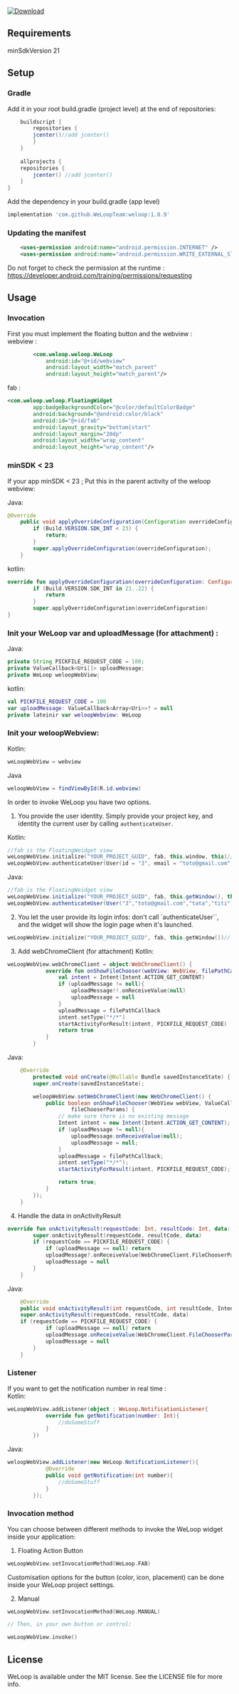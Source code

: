 [ ![Download](https://api.bintray.com/packages/paseuht/WeLoop/WeLoop/images/download.svg?version=1.0.9) ](https://bintray.com/paseuht/WeLoop/WeLoop/1.0.9/link)

## Requirements

minSdkVersion 21

## Setup

### Gradle
Add it in your root build.gradle (project level) at the end of repositories:
```gradle
    buildscript {
    	repositories {
        jcenter()//add jcenter()
    	}
    }
    
    allprojects {
    repositories {
        jcenter() //add jcenter()
    }
}
```

Add the dependency in your build.gradle (app level)
```gradle
implementation 'com.github.WeLoopTeam:weloop:1.0.9'
```

### Updating the manifest

```xml
    <uses-permission android:name="android.permission.INTERNET" />
    <uses-permission android:name="android.permission.WRITE_EXTERNAL_STORAGE"/>
```
Do not forget to check the permission at the runtime : https://developer.android.com/training/permissions/requesting

## Usage

### Invocation

First you must implement the floating button and the webview :  
webview :
```xml
        <com.weloop.weloop.WeLoop
            android:id="@+id/webview"
            android:layout_width="match_parent"
            android:layout_height="match_parent"/>
```
fab :
```xml
<com.weloop.weloop.FloatingWidget
        app:badgeBackgroundColor="@color/defaultColorBadge"
        android:background="@android:color/black"
        android:id="@+id/fab"
        android:layout_gravity="bottom|start"
        android:layout_margin="20dp"
        android:layout_width="wrap_content"
        android:layout_height="wrap_content"/>
```
### minSDK < 23

If your app minSDK < 23 ; Put this in the parent activity of the weloop webview:  

Java:
```java
@Override
    public void applyOverrideConfiguration(Configuration overrideConfiguration) {
        if (Build.VERSION.SDK_INT < 23) {
            return;
        }
        super.applyOverrideConfiguration(overrideConfiguration);
    }
```
kotlin:
```kotlin
override fun applyOverrideConfiguration(overrideConfiguration: Configuration) {
        if (Build.VERSION.SDK_INT in 21..22) {
            return
        }
        super.applyOverrideConfiguration(overrideConfiguration)
}
```


### Init your WeLoop var and uploadMessage (for attachment) :  
Java:
```java
private String PICKFILE_REQUEST_CODE = 100;
private ValueCallback<Uri[]> uploadMessage;
private WeLoop weloopWebView;
```
kotlin:
```kotlin
val PICKFILE_REQUEST_CODE = 100
var uploadMessage: ValueCallback<Array<Uri>>? = null
private lateinir var weloopWebview: WeLoop
```

### Init your weloopWebview:  
Kotlin:
```kotlin
weLoopWebView = webview
```
Java
```Java
weloopWebView = findViewById(R.id.webview)
```

In order to invoke WeLoop you have two options. 

1. You provide the user identity. Simply provide your project key, and identity the current user by calling `authenticateUser`.

Kotlin:
```kotlin
//fab is the FloatingWeidget view
weLoopWebView.initialize("YOUR_PROJECT_GUID", fab, this.window, this)// from a fragment : activity.window // this is an activity context
weLoopWebView.authenticateUser(User(id = "3", email = "toto@gmail.com", firstName = "tata", lastName = "titi"))
```
Java:
```java
//fab is the FloatingWeidget view
weLoopWebView.initialize("YOUR_PROJECT_GUID", fab, this.getWindow(), this)// from a fragment : activity.getWindow()// this is an activity context
weLoopWebView.authenticateUser(User("3","toto@gmail.com","tata","titi"))
```

2. You let the user provide its login infos: don't call `authenticateUser``, and the widget will show the login page when it's launched.

```kotlin
weLoopWebView.initialize("YOUR_PROJECT_GUID", fab, this.getWindow())// from a fragment : activity.getWindow()
```
3. Add webChromeClient (for attachment)
Kotlin:
```kotlin
weLoopWebView.webChromeClient = object:WebChromeClient() {
            override fun onShowFileChooser(webView: WebView, filePathCallback:ValueCallback<Array<Uri>>, fileChooserParams:FileChooserParams):Boolean {
                val intent = Intent(Intent.ACTION_GET_CONTENT)
                if (uploadMessage != null){
                    uploadMessage!!.onReceiveValue(null)
                    uploadMessage = null
                }
                uploadMessage = filePathCallback
                intent.setType("*/*")
                startActivityForResult(intent, PICKFILE_REQUEST_CODE)
                return true
            }
        }
```

Java:
```Java
	@Override
    	protected void onCreate(@Nullable Bundle savedInstanceState) {
        super.onCreate(savedInstanceState);

        weloopWebView.setWebChromeClient(new WebChromeClient() {
            public boolean onShowFileChooser(WebView webView, ValueCallback<Uri[]> filePathCallback, WebChromeClient.FileChooserParams
                    fileChooserParams) {
                // make sure there is no existing message
                Intent intent = new Intent(Intent.ACTION_GET_CONTENT);
                if (uploadMessage != null){
                    uploadMessage.onReceiveValue(null);
                    uploadMessage = null;
                }
                uploadMessage = filePathCallback;
                intent.setType("*/*");
                startActivityForResult(intent, PICKFILE_REQUEST_CODE);

                return true;
            }
        });
    }
```

4. Handle the data in onActivityResult
```kotlin
override fun onActivityResult(requestCode: Int, resultCode: Int, data: Intent?) {
        super.onActivityResult(requestCode, resultCode, data)
        if (requestCode == PICKFILE_REQUEST_CODE) {
            if (uploadMessage == null) return
            uploadMessage?.onReceiveValue(WebChromeClient.FileChooserParams.parseResult(resultCode, data));
            uploadMessage = null
        }
    }
```

Java:
```Java
	@Override
	public void onActivityResult(int requestCode, int resultCode, Intent data){
	super.onActivityResult(requestCode, resultCode, data)
	if (requestCode == PICKFILE_REQUEST_CODE) {
            if (uploadMessage == null) return
            uploadMessage.onReceiveValue(WebChromeClient.FileChooserParams.parseResult(resultCode, data));
            uploadMessage = null
        }
    }
```

### Listener
If you want to get the notification number in real time :  
Kotlin:
```kotlin
weLoopWebView.addListener(object : WeLoop.NotificationListener{
            override fun getNotification(number: Int){
                //doSomeStuff
            }
        })
```
Java:
```java
weloopWebView.addListener(new WeLoop.NotificationListener(){
            @Override
            public void getNotification(int number){
                //doSomeStuff
            }
        });
```

### Invocation method

You can choose between different methods to invoke the WeLoop widget inside your application:

1. Floating Action Button

```kotlin
weLoopWebView.setInvocationMethod(WeLoop.FAB)
```

Customisation options for the button (color, icon, placement) can be done inside your WeLoop project settings.

2. Manual

```kotlin 
weLoopWebView.setInvocationMethod(WeLoop.MANUAL)

// Then, in your own button or control:

weLoopWebView.invoke()

```

## License

WeLoop is available under the MIT license. See the LICENSE file for more info.
